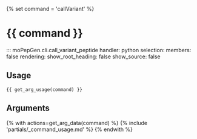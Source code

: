 {% set command = 'callVariant' %}
# {{ command }}

::: moPepGen.cli.call_variant_peptide
	handler: python
    selection:
      members: false
    rendering:
      show_root_heading: false
      show_source: false

## Usage

```
{{ get_arg_usage(command) }}
```

## Arguments

{% with actions=get_arg_data(command) %}
{% include 'partials/_command_usage.md' %}
{% endwith %}